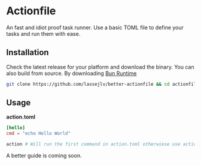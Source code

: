 # Actionfile

An fast and idiot proof task runner. Use a basic TOML file to define your tasks and run them with ease.

## Installation

Check the latest release for your platform and download the binary. You can also build from source. By downloading [Bun Runtime](https://bun.sh)

```bash
git clone https://github.com/lassejlv/better-actionfile && cd actionfile && bun run build --compile --minify index.ts --outfile build/actionfile
```

## Usage

**action.toml**
```toml
[hello]
cmd = "echo Hello World"
```

```bash
action # Will run the first command in action.toml otherwiese use action <command>
```

A better guide is coming soon.

